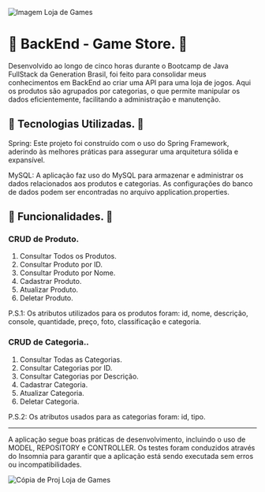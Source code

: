 ![Imagem Loja de Games](https://github.com/ramosgab1/lojadegames/assets/151580909/83034f41-f459-4798-863e-74c6ddde62f9)

# 🌟 BackEnd - Game Store. 🌟

Desenvolvido ao longo de cinco horas durante o Bootcamp de Java FullStack da Generation Brasil, foi feito para consolidar meus conhecimentos em BackEnd ao criar uma API para uma loja de jogos. Aqui os produtos são agrupados por categorias, o que permite manipular os dados eficientemente, facilitando a administração e manutenção. 

## 🌟 Tecnologias Utilizadas. 🌟

Spring: Este projeto foi construído com o uso do Spring Framework, aderindo às melhores práticas para assegurar uma arquitetura sólida e expansível.

MySQL: A aplicação faz uso do MySQL para armazenar e administrar os dados relacionados aos produtos e categorias. As configurações do banco de dados podem ser encontradas no arquivo application.properties.

## 🌟 Funcionalidades. 🌟

### CRUD de Produto.
1. Consultar Todos os Produtos. 
2. Consultar Produto por ID. 
3. Consultar Produto por Nome. 
4. Cadastrar Produto. 
5. Atualizar Produto.
6. Deletar Produto. 

P.S.1: Os atributos utilizados para os produtos foram: id, nome, descrição, console, quantidade, preço, foto, classificação e categoria. 

### CRUD de Categoria..
1. Consultar Todas as Categorias.
2. Consultar Categorias por ID.
3. Consultar Categorias por Descrição.
4. Cadastrar Categoria.
5. Atualizar Categoria. 
6. Deletar Categoria.

P.S.2: Os atributos usados para as categorias foram: id, tipo. 

---

A aplicação segue boas práticas de desenvolvimento, incluindo o uso de MODEL, REPOSITORY e CONTROLLER. 
Os testes foram conduzidos através do Insomnia para garantir que a aplicação está sendo executada sem erros ou incompatibilidades. 

![Cópia de Proj Loja de Games](https://github.com/ramosgab1/lojadegames/assets/151580909/beb449b5-b3c4-43c7-8c38-2df80331e8b1)
